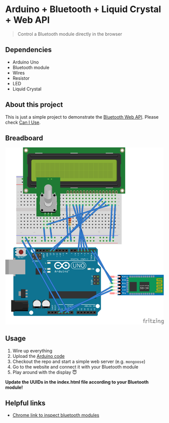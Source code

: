 # Arduino + Bluetooth + Liquid Crystal + Web API
> Control a Bluetooth module directly in the browser

## Dependencies
* Arduino Uno
* Bluetooth module
* Wires
* Resistor
* LED
* Liquid Crystal

## About this project

This is just a simple project to demonstrate the [Bluetooth Web API](https://developer.mozilla.org/en-US/docs/Web/API/BluetoothDevice). Please check [Can I Use](https://caniuse.com/web-bluetooth).


## Breadboard

![Breadboard](./breadboard.png)

## Usage

1. Wire up everything
2. Upload the [Arduino code](./arduino.cpp)
3. Checkout the repo and start a simple web server (e.g. `mongoose`)
4. Go to the website and connect it with your Bluetooth module
5. Play around with the display 😇

**Update the UUIDs in the index.html file according to your Bluetooth module!**

## Helpful links

* [Chrome link to inspect bluetooth modules](chrome://bluetooth-internals/#devices)